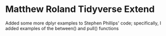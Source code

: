 # Matthew Roland Tidyverse Extend

Added some more dplyr examples to Stephen Phillips' code; specifically, I added examples of the between() and pull() functions
